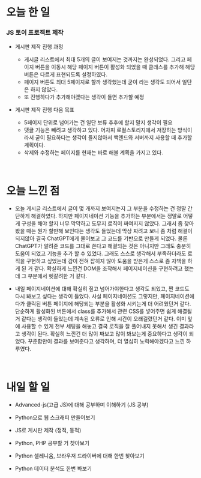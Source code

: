 # 오늘 한 일

### JS 토이 프로젝트 제작

- 게시판 제작 진행 과정

  - 게시글 리스트에서 최대 5개의 글이 보여지는 것까지는 완성되었다. 그리고 페이지 버튼을 이동시 해당 페이지 버튼이 활성화 되었을 때 클래스를 추가해 해당 버튼은 다르게 표현되도록 설정하였다.
  - 페이지 버튼도 최대 5페이지로 할까 생각했는데 굳이 라는 생각도 되어서 일단은 하지 않았다.
  - 또 진행하다가 추가해야겠다는 생각이 들면 추가할 예정

- 게시판 제작 진행 다음 목표

  - 5페이지 단위로 넘어가는 건 일단 보류 추후에 할지 말지 생각이 필요
  - 댓글 기능은 빼려고 생각하고 있다. 어차피 로컬스토리지에서 저장하는 방식이라서 굳이 필요하다는 생각이 들지않아서 백엔드와 서버까지 사용할 때 추가할 계획이다.
  - 삭제와 수정하는 페이지를 현재는 바로 해볼 계획을 가지고 있다.

<br />

# 오늘 느낀 점

- 오늘 게시글 리스트에서 글이 몇 개까지 보여지는지 그 부분을 수정하는 건 정말 간단하게 해결하였다. 하지만 페이지네이션 기능을 추가하는 부분에서는 정말로 어떻게 구성을 해야 할지 너무 막막하고 도무지 로직이 짜여지지 않았다. 그래서 좀 찾아봤을 때는 뭔가 할만해 보인다는 생각도 들었는데 막상 짜려고 보니 좀 처럼 해결이 되지않아 결국 ChatGPT에게 물어보고 그 코드를 기반으로 만들게 되었다. 물론 ChatGPT가 알려준 코드를 그대로 쓴다고 해결되는 것은 아니지만 그래도 충분히 도움이 되었고 기능을 추가 할 수 있었다. 그래도 스스로 생각해서 부족하더라도 로직을 구현하고 싶었는데 감이 전혀 잡히지 않아 도움을 받은게 스스로 좀 자책을 하게 된 거 같다. 확실하게 느낀건 DOM을 조작해서 페이지네이션을 구현하려고 했는데 그 부분에서 헷갈려한 거 같다.

- 내일 페이지네이션에 대해 확실히 짚고 넘어가야한다고 생각도 되었고, 짠 코드도 다시 봐보고 싶다는 생각이 들었다. 사실 페이지네이션도 그렇지만, 페이지네이션에다가 클릭된 버튼 페이지에 해당되는 부분을 활성화 시키는게 더 어려웠던거 같다. 단순하게 활성화된 버튼에서 class를 추가해서 관련 CSS를 넣어주면 쉽게 해결될 거 같다는 생각이 들었는데 계속된 오류로 인해 시간이 오래걸렸던거 같다. 이미 앞에 사용할 수 있게 전부 세팅을 해놓고 결국 로직을 잘 풀어내지 못해서 생긴 결과라고 생각이 된다. 확실히 느낀건 더 많이 짜보고 많이 봐보는게 중요하다고 생각이 되었다. 꾸준함만이 결과를 보여준다고 생각하며, 더 열심히 노력해야겠다고 느낀 하루였다.

<br />

# 내일 할 일

- Advanced-js(고급 JS)에 대해 공부하며 이해하기 (JS 공부)

- Python으로 웹 스크래퍼 만들어보기

- JS로 게시판 제작 (정적, 동적)

- Python, PHP 공부할 거 찾아보기

- Python 셀레니움, 브라우저 드라이버에 대해 한번 찾아보기

- Python 데이터 분석도 한번 봐보기
